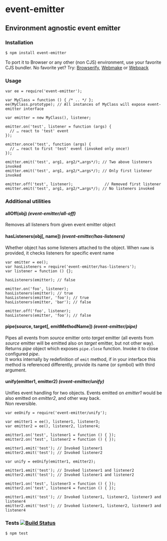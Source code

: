 event-emitter
=============

Environment agnostic event emitter
----------------------------------

### Installation

    $ npm install event-emitter

To port it to Browser or any other (non CJS) environment, use your favorite CJS bundler. No favorite yet? Try: [Browserify](http://browserify.org/), [Webmake](https://github.com/medikoo/modules-webmake) or [Webpack](http://webpack.github.io/)

### Usage

    var ee = require('event-emitter');

    var MyClass = function () { /* .. */ };
    ee(MyClass.prototype); // All instances of MyClass will expose event-emitter interface

    var emitter = new MyClass(), listener;

    emitter.on('test', listener = function (args) {
      // … react to 'test' event
    });

    emitter.once('test', function (args) {
      // … react to first 'test' event (invoked only once!)
    });

    emitter.emit('test', arg1, arg2/*…args*/); // Two above listeners invoked
    emitter.emit('test', arg1, arg2/*…args*/); // Only first listener invoked

    emitter.off('test', listener);              // Removed first listener
    emitter.emit('test', arg1, arg2/*…args*/); // No listeners invoked

### Additional utilities

#### allOff(obj) *(event-emitter/all-off)*

Removes all listeners from given event emitter object

#### hasListeners(obj\[, name\]) *(event-emitter/has-listeners)*

Whether object has some listeners attached to the object. When `name` is provided, it checks listeners for specific event name

    var emitter = ee();
    var hasListeners = require('event-emitter/has-listeners');
    var listener = function () {};

    hasListeners(emitter); // false

    emitter.on('foo', listener);
    hasListeners(emitter); // true
    hasListeners(emitter, 'foo'); // true
    hasListeners(emitter, 'bar'); // false

    emitter.off('foo', listener);
    hasListeners(emitter, 'foo'); // false

#### pipe(source, target\[, emitMethodName\]) *(event-emitter/pipe)*

Pipes all events from *source* emitter onto *target* emitter (all events from *source* emitter will be emitted also on *target* emitter, but not other way).  
Returns *pipe* object which exposes `pipe.close` function. Invoke it to close configured *pipe*.  
It works internally by redefinition of `emit` method, if in your interface this method is referenced differently, provide its name (or symbol) with third argument.

#### unify(emitter1, emitter2) *(event-emitter/unify)*

Unifies event handling for two objects. Events emitted on *emitter1* would be also emitted on *emitter2*, and other way back.  
Non reversible.

    var eeUnify = require('event-emitter/unify');

    var emitter1 = ee(), listener1, listener3;
    var emitter2 = ee(), listener2, listener4;

    emitter1.on('test', listener1 = function () { });
    emitter2.on('test', listener2 = function () { });

    emitter1.emit('test'); // Invoked listener1
    emitter2.emit('test'); // Invoked listener2

    var unify = eeUnify(emitter1, emitter2);

    emitter1.emit('test'); // Invoked listener1 and listener2
    emitter2.emit('test'); // Invoked listener1 and listener2

    emitter1.on('test', listener3 = function () { });
    emitter2.on('test', listener4 = function () { });

    emitter1.emit('test'); // Invoked listener1, listener2, listener3 and listener4
    emitter2.emit('test'); // Invoked listener1, listener2, listener3 and listener4

### Tests [![Build Status](https://travis-ci.org/medikoo/event-emitter.png)](https://travis-ci.org/medikoo/event-emitter)

    $ npm test
